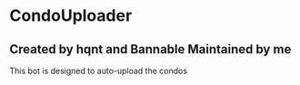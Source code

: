 # CondoUploader
Created by hqnt and Bannable
Maintained by me
-----------------------
This bot is designed to auto-upload the condos
